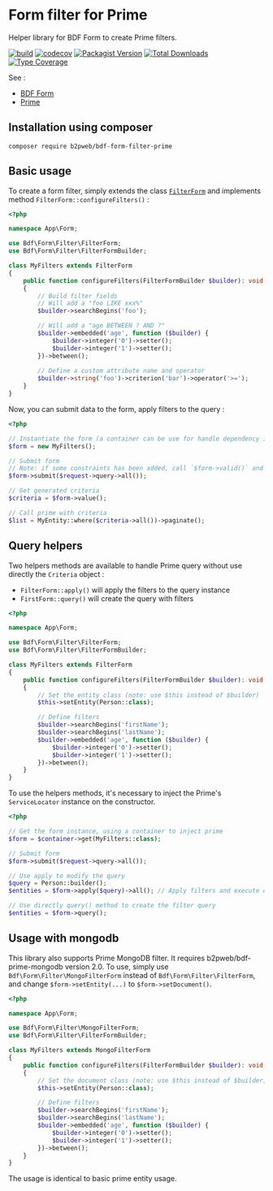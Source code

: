 # Form filter for Prime

Helper library for BDF Form to create Prime filters.

[![build](https://github.com/b2pweb/bdf-form-filter-prime/actions/workflows/php.yml/badge.svg)](https://github.com/b2pweb/bdf-form-filter-prime/actions/workflows/php.yml)
[![codecov](https://codecov.io/github/b2pweb/bdf-form-filter-prime/branch/master/graph/badge.svg?token=VOFSPEWYKX)](https://app.codecov.io/github/b2pweb/bdf-form-filter-prime)
[![Packagist Version](https://img.shields.io/packagist/v/b2pweb/bdf-form-filter-prime.svg)](https://packagist.org/packages/b2pweb/bdf-form-filter-prime)
[![Total Downloads](https://img.shields.io/packagist/dt/b2pweb/bdf-form-filter-prime.svg)](https://packagist.org/packages/b2pweb/bdf-form-filter-prime)
[![Type Coverage](https://shepherd.dev/github/b2pweb/bdf-form-filter-prime/coverage.svg)](https://shepherd.dev/github/b2pweb/bdf-form-filter-prime)

See :
- [BDF Form](https://github.com/b2pweb/bdf-form)
- [Prime](https://github.com/b2pweb/bdf-prime)

## Installation using composer

```
composer require b2pweb/bdf-form-filter-prime
```

## Basic usage

To create a form filter, simply extends the class [`FilterForm`](src/FilterForm.php) and implements method `FilterForm::configureFilters()` :

```php
<?php

namespace App\Form;

use Bdf\Form\Filter\FilterForm;
use Bdf\Form\Filter\FilterFormBuilder;

class MyFilters extends FilterForm
{
    public function configureFilters(FilterFormBuilder $builder): void
    {
        // Build filter fields
        // Will add a "foo LIKE xxx%"
        $builder->searchBegins('foo');

        // Will add a "age BETWEEN ? AND ?"
        $builder->embedded('age', function ($builder) {
            $builder->integer('0')->setter();
            $builder->integer('1')->setter();
        })->between();
        
        // Define a custom attribute name and operator
        $builder->string('foo')->criterion('bar')->operator('>=');
    }
}
```

Now, you can submit data to the form, apply filters to the query :

```php
<?php

// Instantiate the form (a container can be use for handle dependency injection)
$form = new MyFilters();

// Submit form
// Note: if some constraints has been added, call `$form->valid()` and `$form->error()` to check errors
$form->submit($request->query->all());

// Get generated criteria
$criteria = $form->value();

// Call prime with criteria
$list = MyEntity::where($criteria->all())->paginate();
```

## Query helpers

Two helpers methods are available to handle Prime query without use directly the `Criteria` object :
- `FilterForm::apply()` will apply the filters to the query instance
- `FirstForm::query()` will create the query with filters

```php
<?php

namespace App\Form;

use Bdf\Form\Filter\FilterForm;
use Bdf\Form\Filter\FilterFormBuilder;

class MyFilters extends FilterForm
{
    public function configureFilters(FilterFormBuilder $builder): void
    {
        // Set the entity class (note: use $this instead of $builder)
        $this->setEntity(Person::class);

        // Define filters
        $builder->searchBegins('firstName');
        $builder->searchBegins('lastName');
        $builder->embedded('age', function ($builder) {
            $builder->integer('0')->setter();
            $builder->integer('1')->setter();
        })->between();
    }
}
```

To use the helpers methods, it's necessary to inject the Prime's `ServiceLocator` instance on the constructor.

```php
<?php

// Get the form instance, using a container to inject prime
$form = $container->get(MyFilters::class);

// Submit form
$form->submit($request->query->all());

// Use apply to modify the query
$query = Person::builder();
$entities = $form->apply($query)->all(); // Apply filters and execute query

// Use directly query() method to create the filter query
$entities = $form->query();
```

## Usage with mongodb

This library also supports Prime MongoDB filter. It requires b2pweb/bdf-prime-mongodb version 2.0.
To use, simply use `Bdf\Form\Filter\MongoFilterForm` instead of `Bdf\Form\Filter\FilterForm`, and change `$form->setEntity(...)` to `$form->setDocument()`.

```php
<?php

namespace App\Form;

use Bdf\Form\Filter\MongoFilterForm;
use Bdf\Form\Filter\FilterFormBuilder;

class MyFilters extends MongoFilterForm
{
    public function configureFilters(FilterFormBuilder $builder): void
    {
        // Set the document class (note: use $this instead of $builder)
        $this->setEntity(Person::class);

        // Define filters
        $builder->searchBegins('firstName');
        $builder->searchBegins('lastName');
        $builder->embedded('age', function ($builder) {
            $builder->integer('0')->setter();
            $builder->integer('1')->setter();
        })->between();
    }
}
```

The usage is identical to basic prime entity usage.

